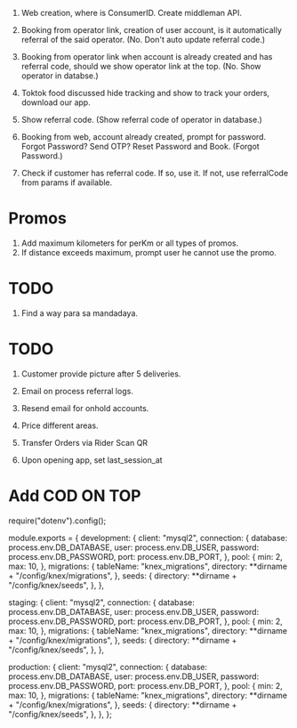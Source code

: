 1. Web creation, where is ConsumerID. Create middleman API.
2. Booking from operator link, creation of user account, is it automatically referral of the said operator. (No. Don't auto update referral code.)
3. Booking from operator link when account is already created and has referral code, should we show operator link at the top. (No. Show operator in databse.)
4. Toktok food discussed hide tracking and show to track your orders, download our app.
5. Show referral code. (Show referral code of operator in database.)
6. Booking from web, account already created, prompt for password. Forgot Password? Send OTP? Reset Password and Book. (Forgot Password.)

7. Check if customer has referral code. If so, use it. If not, use referralCode from params if available.

# Promos

1. Add maximum kilometers for perKm or all types of promos.
2. If distance exceeds maximum, prompt user he cannot use the promo.

# TODO

1. Find a way para sa mandadaya.

# TODO

1. Customer provide picture after 5 deliveries.
2. Email on process referral logs.
3. Resend email for onhold accounts.
4. Price different areas.
5. Transfer Orders via Rider Scan QR

6. Upon opening app, set last_session_at

# Add COD ON TOP

require("dotenv").config();

module.exports = {
development: {
client: "mysql2",
connection: {
database: process.env.DB_DATABASE,
user: process.env.DB_USER,
password: process.env.DB_PASSWORD,
port: process.env.DB_PORT,
},
pool: {
min: 2,
max: 10,
},
migrations: {
tableName: "knex_migrations",
directory: **dirname + "/config/knex/migrations",
},
seeds: {
directory: **dirname + "/config/knex/seeds",
},
},

staging: {
client: "mysql2",
connection: {
database: process.env.DB_DATABASE,
user: process.env.DB_USER,
password: process.env.DB_PASSWORD,
port: process.env.DB_PORT,
},
pool: {
min: 2,
max: 10,
},
migrations: {
tableName: "knex_migrations",
directory: **dirname + "/config/knex/migrations",
},
seeds: {
directory: **dirname + "/config/knex/seeds",
},
},

production: {
client: "mysql2",
connection: {
database: process.env.DB_DATABASE,
user: process.env.DB_USER,
password: process.env.DB_PASSWORD,
port: process.env.DB_PORT,
},
pool: {
min: 2,
max: 10,
},
migrations: {
tableName: "knex_migrations",
directory: **dirname + "/config/knex/migrations",
},
seeds: {
directory: **dirname + "/config/knex/seeds",
},
},
};
